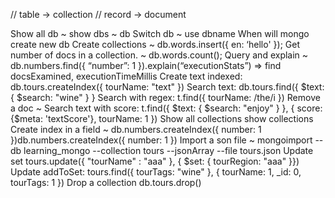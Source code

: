 // table -> collection 
// record -> document

Show all db ~ show dbs ~ db
Switch db ~ use dbname
When will mongo create new db
Create collections ~ db.words.insert({ en: ‘hello' });
Get number of docs in a collection. ~ db.words.count();
Query and explain ~ db.numbers.find({ “number”: 1 }).explain(“executionStats”) => find docsExamined, executionTimeMillis
Create text indexed: db.tours.createIndex({ tourName: "text" })
Search text: db.tours.find({ $text: { $search: "wine" } }
Search with regex: t.find({ tourName: /the/i })
Remove a doc ~
Search text with score: t.find({ $text: { $search: "enjoy" } }, { score: {$meta: 'textScore'}, tourName: 1 })
Show all collections show collections
Create index in a field ~ db.numbers.createIndex({ number: 1 })db.numbers.createIndex({ number: 1 })
Import a son file ~ mongoimport --db learning_mongo --collection tours --jsonArray --file tours.json
Update set tours.update({ "tourName" : "aaa" }, { $set: { tourRegion: "aaa" }})
Update addToSet: tours.find({ tourTags: "wine" }, { tourName: 1, _id: 0, tourTags: 1 })
Drop a collection db.tours.drop()
